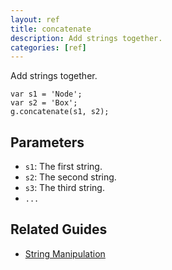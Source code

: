 ```yaml
---
layout: ref
title: concatenate
description: Add strings together.
categories: [ref]
---
```

Add strings together.

    var s1 = 'Node';
    var s2 = 'Box';
    g.concatenate(s1, s2);

## Parameters
- `s1`: The first string.
- `s2`: The second string.
- `s3`: The third string.
- `...`

## Related Guides
- [String Manipulation](/guide/string.html)
